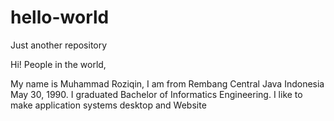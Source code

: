 # hello-world
Just another repository

Hi! People in the world,

My name is Muhammad Roziqin, I am from Rembang Central Java Indonesia May 30, 1990. I graduated Bachelor of Informatics Engineering. I like to make application systems desktop and Website
